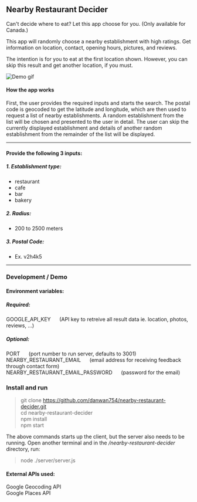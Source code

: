 ## Nearby Restaurant Decider

Can't decide where to eat? Let this app choose for you. (Only available for Canada.)<br>

This app will randomly choose a nearby establishment with high ratings. Get information on location, contact, opening hours, pictures, and reviews.

The intention is for you to eat at the first location shown. However, you can skip this result and get another location, if you must.

![Demo gif](../assets/demo.gif)

#### How the app works

First, the user provides the required inputs and starts the search. The postal code is geocoded to get the latitude and longitude, which are then used to request a list of nearby establishments. A random establishment from the list will be chosen and presented to the user in detail. The user can skip the currently displayed establishment and details of another random establishment from the remainder of the list will be displayed.

------------------------------
#### Provide the following 3 inputs:
##### 1. Establishment type:
- restaurant
- cafe
- bar
- bakery

##### 2. Radius:
- 200 to 2500 meters

##### 3. Postal Code:
- Ex. v2h4k5

------------------
### Development / Demo

#### Environment variables:
##### Required:
GOOGLE_API_KEY &nbsp;&nbsp;&nbsp;&nbsp; (API key to retreive all result data ie. location, photos, reviews, ...)

##### Optional:
PORT  &nbsp;&nbsp;&nbsp;&nbsp; (port number to run server, defaults to 3001)<br>
NEARBY_RESTAURANT_EMAIL &nbsp;&nbsp;&nbsp;&nbsp; (email address for receiving feedback through contact form)<br>
NEARBY_RESTAURANT_EMAIL_PASSWORD  &nbsp;&nbsp;&nbsp;&nbsp; (password for the email)


### Install and run
> git clone https://github.com/danwan754/nearby-restaurant-decider.git<br>
> cd nearby-restaurant-decider<br>
> npm install<br>
> npm start

The above commands starts up the client, but the server also needs to be running. 
Open another terminal and in the */nearby-restaurant-decider* directory,  run:
> node ./server/server.js



#### External APIs used:
Google Geocoding API<br>
Google Places API
